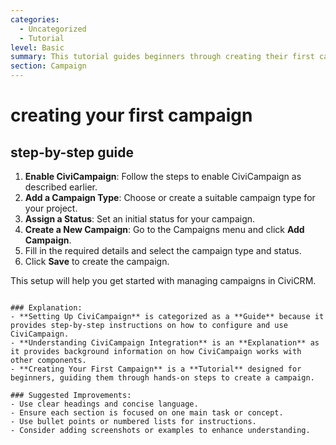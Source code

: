```yaml
---
categories:
  - Uncategorized
  - Tutorial
level: Basic
summary: This tutorial guides beginners through creating their first campaign in CiviCRM using CiviCampaign.
section: Campaign
---
```


# creating your first campaign
## step-by-step guide
1. **Enable CiviCampaign**: Follow the steps to enable CiviCampaign as described earlier.
2. **Add a Campaign Type**: Choose or create a suitable campaign type for your project.
3. **Assign a Status**: Set an initial status for your campaign.
4. **Create a New Campaign**: Go to the Campaigns menu and click **Add Campaign**.
5. Fill in the required details and select the campaign type and status.
6. Click **Save** to create the campaign.

This setup will help you get started with managing campaigns in CiviCRM.
```

### Explanation:
- **Setting Up CiviCampaign** is categorized as a **Guide** because it provides step-by-step instructions on how to configure and use CiviCampaign.
- **Understanding CiviCampaign Integration** is an **Explanation** as it provides background information on how CiviCampaign works with other components.
- **Creating Your First Campaign** is a **Tutorial** designed for beginners, guiding them through hands-on steps to create a campaign.

### Suggested Improvements:
- Use clear headings and concise language.
- Ensure each section is focused on one main task or concept.
- Use bullet points or numbered lists for instructions.
- Consider adding screenshots or examples to enhance understanding.
